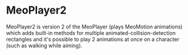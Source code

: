 # MeoPlayer2
MeoPlayer2 is version 2 of the MeoPlayer (plays MeoMotion animations)  which adds built-in methods for multiple animated-collision-detection rectangles and it's possible to play 2 animations at once on a character (such as walking while aiming).
